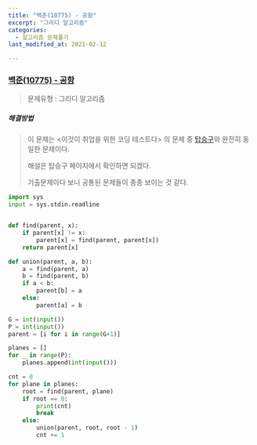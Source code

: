 ```yaml
---
title: "백준(10775) - 공항"
excerpt: "그리디 알고리즘"
categories:
  - 알고리즘 문제풀기
last_modified_at: 2021-02-12

---
```


### [백준(10775) - 공항](https://www.acmicpc.net/problem/10775)

> 문제유형 : 그리디 알고리즘

##### 해결방법 

> 이 문제는 <이것이 취업을 위한 코딩 테스트다> 의 문제 중 [탑승구](https://baejinsoo.github.io/%EC%95%8C%EA%B3%A0%EB%A6%AC%EC%A6%98%20%EB%AC%B8%EC%A0%9C%ED%92%80%EA%B8%B0/Gate_plane/)와 완전히 동일한 문제이다.
>
> 해설은 탑승구 페이지에서 확인하면 되겠다.
>
> 기출문제이다 보니 공통된 문제들이 종종 보이는 것 같다.

```python
import sys
input = sys.stdin.readline


def find(parent, x):
    if parent[x] != x:
        parent[x] = find(parent, parent[x])
    return parent[x]

def union(parent, a, b):
    a = find(parent, a)
    b = find(parent, b)
    if a < b:
        parent[b] = a
    else:
        parent[a] = b

G = int(input())
P = int(input())
parent = [i for i in range(G+1)]

planes = []
for _ in range(P):
    planes.append(int(input()))

cnt = 0
for plane in planes:
    root = find(parent, plane)
    if root == 0:
        print(cnt)
        break
    else:
        union(parent, root, root - 1)
        cnt += 1

```